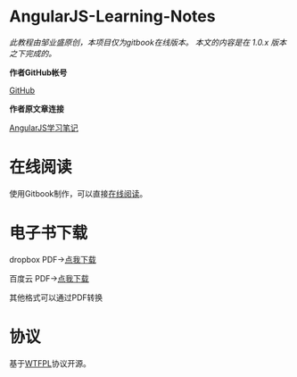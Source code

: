 # AngularJS-Learning-Notes

*此教程由邹业盛原创，本项目仅为gitbook在线版本。 本文的内容是在 1.0.x 版本之下完成的。*

**作者GitHub帐号**

[GitHub](https://github.com/zephyrzou)

**作者原文章连接**

[AngularJS学习笔记](http://www.zouyesheng.com/angular.html)

# 在线阅读

使用Gitbook制作，可以直接[在线阅读](http://checkcheckzz.gitbooks.io/angularjs-learning-notes/)。

# 电子书下载

dropbox PDF→[点我下载](https://www.dropbox.com/s/p15m0ezvwiqcqag/angularjs-learning-notes.pdf)

百度云 PDF→[点我下载](http://pan.baidu.com/s/1i3EBVNZ)

其他格式可以通过PDF转换

# 协议

基于[WTFPL](http://en.wikipedia.org/wiki/WTFPL)协议开源。
